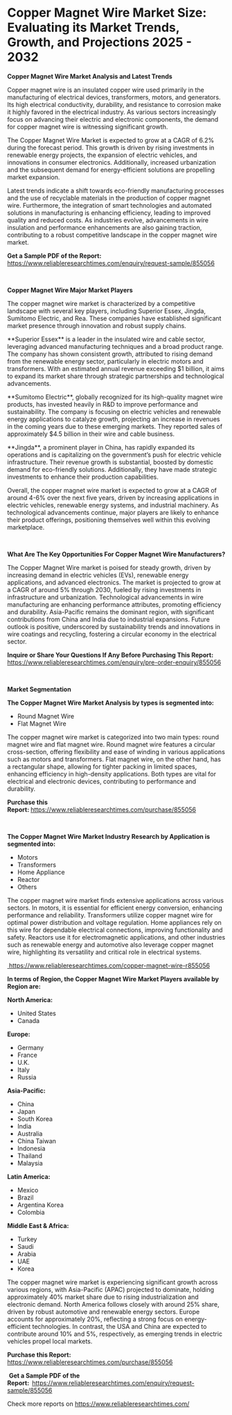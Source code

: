 <p><h1>Copper Magnet Wire Market Size: Evaluating its Market Trends, Growth, and Projections 2025 - 2032</h1></p><p><strong>Copper Magnet Wire Market Analysis and Latest Trends</strong></p>
<p><p>Copper magnet wire is an insulated copper wire used primarily in the manufacturing of electrical devices, transformers, motors, and generators. Its high electrical conductivity, durability, and resistance to corrosion make it highly favored in the electrical industry. As various sectors increasingly focus on advancing their electric and electronic components, the demand for copper magnet wire is witnessing significant growth.</p><p>The Copper Magnet Wire Market is expected to grow at a CAGR of 6.2% during the forecast period. This growth is driven by rising investments in renewable energy projects, the expansion of electric vehicles, and innovations in consumer electronics. Additionally, increased urbanization and the subsequent demand for energy-efficient solutions are propelling market expansion. </p><p>Latest trends indicate a shift towards eco-friendly manufacturing processes and the use of recyclable materials in the production of copper magnet wire. Furthermore, the integration of smart technologies and automated solutions in manufacturing is enhancing efficiency, leading to improved quality and reduced costs. As industries evolve, advancements in wire insulation and performance enhancements are also gaining traction, contributing to a robust competitive landscape in the copper magnet wire market.</p></p>
<p><strong>Get a Sample PDF of the Report:&nbsp;</strong> <a href="https://www.reliableresearchtimes.com/enquiry/request-sample/855056?utm_campaign=2464&utm_medium=2&utm_source=Github&utm_content=ia&utm_term=07042025&utm_id=copper-magnet-wire">https://www.reliableresearchtimes.com/enquiry/request-sample/855056</a></p>
<p>&nbsp;</p>
<p><strong>Copper Magnet Wire Major Market Players</strong></p>
<p><p>The copper magnet wire market is characterized by a competitive landscape with several key players, including Superior Essex, Jingda, Sumitomo Electric, and Rea. These companies have established significant market presence through innovation and robust supply chains.</p><p>**Superior Essex** is a leader in the insulated wire and cable sector, leveraging advanced manufacturing techniques and a broad product range. The company has shown consistent growth, attributed to rising demand from the renewable energy sector, particularly in electric motors and transformers. With an estimated annual revenue exceeding $1 billion, it aims to expand its market share through strategic partnerships and technological advancements.</p><p>**Sumitomo Electric**, globally recognized for its high-quality magnet wire products, has invested heavily in R&D to improve performance and sustainability. The company is focusing on electric vehicles and renewable energy applications to catalyze growth, projecting an increase in revenues in the coming years due to these emerging markets. They reported sales of approximately $4.5 billion in their wire and cable business.</p><p>**Jingda**, a prominent player in China, has rapidly expanded its operations and is capitalizing on the government’s push for electric vehicle infrastructure. Their revenue growth is substantial, boosted by domestic demand for eco-friendly solutions. Additionally, they have made strategic investments to enhance their production capabilities.</p><p>Overall, the copper magnet wire market is expected to grow at a CAGR of around 4-6% over the next five years, driven by increasing applications in electric vehicles, renewable energy systems, and industrial machinery. As technological advancements continue, major players are likely to enhance their product offerings, positioning themselves well within this evolving marketplace.</p></p>
<p>&nbsp;</p>
<p><strong>What Are The Key Opportunities For Copper Magnet Wire Manufacturers?</strong></p>
<p><p>The Copper Magnet Wire market is poised for steady growth, driven by increasing demand in electric vehicles (EVs), renewable energy applications, and advanced electronics. The market is projected to grow at a CAGR of around 5% through 2030, fueled by rising investments in infrastructure and urbanization. Technological advancements in wire manufacturing are enhancing performance attributes, promoting efficiency and durability. Asia-Pacific remains the dominant region, with significant contributions from China and India due to industrial expansions. Future outlook is positive, underscored by sustainability trends and innovations in wire coatings and recycling, fostering a circular economy in the electrical sector.</p></p>
<p><strong>Inquire or Share Your Questions If Any Before Purchasing This Report:</strong> <a href="https://www.reliableresearchtimes.com/enquiry/pre-order-enquiry/855056?utm_campaign=2464&utm_medium=2&utm_source=Github&utm_content=ia&utm_term=07042025&utm_id=copper-magnet-wire">https://www.reliableresearchtimes.com/enquiry/pre-order-enquiry/855056</a></p>
<p>&nbsp;</p>
<p><strong>Market Segmentation</strong></p>
<p><strong>The Copper Magnet Wire Market Analysis by types is segmented into:</strong></p>
<p><ul><li>Round Magnet Wire</li><li>Flat Magnet Wire</li></ul></p>
<p><p>The copper magnet wire market is categorized into two main types: round magnet wire and flat magnet wire. Round magnet wire features a circular cross-section, offering flexibility and ease of winding in various applications such as motors and transformers. Flat magnet wire, on the other hand, has a rectangular shape, allowing for tighter packing in limited spaces, enhancing efficiency in high-density applications. Both types are vital for electrical and electronic devices, contributing to performance and durability.</p></p>
<p><strong>Purchase this Report:&nbsp;</strong><a href="https://www.reliableresearchtimes.com/purchase/855056?utm_campaign=2464&utm_medium=2&utm_source=Github&utm_content=ia&utm_term=07042025&utm_id=copper-magnet-wire">https://www.reliableresearchtimes.com/purchase/855056</a></p>
<p>&nbsp;</p>
<p><strong>The Copper Magnet Wire Market Industry Research by Application is segmented into:</strong></p>
<p><ul><li>Motors</li><li>Transformers</li><li>Home Appliance</li><li>Reactor</li><li>Others</li></ul></p>
<p><p>The copper magnet wire market finds extensive applications across various sectors. In motors, it is essential for efficient energy conversion, enhancing performance and reliability. Transformers utilize copper magnet wire for optimal power distribution and voltage regulation. Home appliances rely on this wire for dependable electrical connections, improving functionality and safety. Reactors use it for electromagnetic applications, and other industries such as renewable energy and automotive also leverage copper magnet wire, highlighting its versatility and critical role in electrical systems.</p></p>
<p><a href="https://www.reliableresearchtimes.com/copper-magnet-wire-r855056?utm_campaign=2464&utm_medium=2&utm_source=Github&utm_content=ia&utm_term=07042025&utm_id=copper-magnet-wire">&nbsp;https://www.reliableresearchtimes.com/copper-magnet-wire-r855056</a></p>
<p><strong>In terms of Region, the Copper Magnet Wire Market Players available by Region are:</strong></p>
<p>
    <p> <strong> North America: </strong>
        <ul>
            <li>United States</li>
            <li>Canada</li>
        </ul>
        </p> 
    <p> <strong> Europe: </strong>
        <ul>
            <li>Germany</li>
            <li>France</li>
            <li>U.K.</li>
            <li>Italy</li>
            <li>Russia</li>
        </ul>
        </p> 
    <p> <strong> Asia-Pacific: </strong>
        <ul>
            <li>China</li>
            <li>Japan</li>
            <li>South Korea</li>
            <li>India</li>
            <li>Australia</li>
            <li>China Taiwan</li>
            <li>Indonesia</li>
            <li>Thailand</li>
            <li>Malaysia</li>
        </ul>
        </p> 
    <p> <strong> Latin America: </strong>
        <ul>
            <li>Mexico</li>
            <li>Brazil</li>
            <li>Argentina Korea</li>
            <li>Colombia</li>
        </ul>
        </p> 
    <p> <strong> Middle East & Africa: </strong>
        <ul>
            <li>Turkey</li>
            <li>Saudi</li>
            <li>Arabia</li>
            <li>UAE</li>
            <li>Korea</li>
        </ul>
    </p>
    </p>
<p><p>The copper magnet wire market is experiencing significant growth across various regions, with Asia-Pacific (APAC) projected to dominate, holding approximately 40% market share due to rising industrialization and electronic demand. North America follows closely with around 25% share, driven by robust automotive and renewable energy sectors. Europe accounts for approximately 20%, reflecting a strong focus on energy-efficient technologies. In contrast, the USA and China are expected to contribute around 10% and 5%, respectively, as emerging trends in electric vehicles propel local markets.</p></p>
<p><strong>Purchase this Report: </strong><a href="https://www.reliableresearchtimes.com/purchase/855056?utm_campaign=2464&utm_medium=2&utm_source=Github&utm_content=ia&utm_term=07042025&utm_id=copper-magnet-wire">https://www.reliableresearchtimes.com/purchase/855056</a></p>
<p>&nbsp;<strong>Get a Sample PDF of the Report:&nbsp;&nbsp;</strong><a href="https://www.reliableresearchtimes.com/enquiry/request-sample/855056?utm_campaign=2464&utm_medium=2&utm_source=Github&utm_content=ia&utm_term=07042025&utm_id=copper-magnet-wire">https://www.reliableresearchtimes.com/enquiry/request-sample/855056</a></p>
<p><strong></strong></p>
<p>Check more reports on <a href="https://www.reliableresearchtimes.com/?utm_campaign=2464&utm_medium=2&utm_source=Github&utm_content=ia&utm_term=07042025&utm_id=copper-magnet-wire">https://www.reliableresearchtimes.com/</a></p>